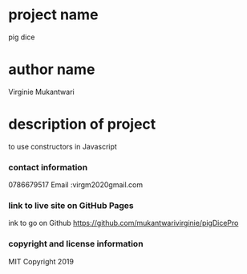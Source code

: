 # project name
pig dice

# author name
Virginie Mukantwari

# description of project
to use constructors in Javascript 

### contact information
0786679517 
Email :virgm2020gmail.com


### link to live site on GitHub Pages
ink to go on Github https://github.com/mukantwarivirginie/pigDicePro

### copyright and license information
 MIT Copyright 2019